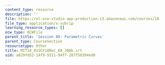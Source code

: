 ```yaml
---
content_type: resource
description: ''
file: https://ol-ocw-studio-app-production.s3.amazonaws.com/courses/18-01sc-single-variable-calculus-fall-2010/a829fd5214f9551194f7287f58394ed0_MIT18_01SCF10Rec_60_300k.vtt
file_type: application/x-subrip
learning_resource_types: []
ocw_type: OCWFile
parent_title: 'Session 80: Parametric Curves'
parent_type: CourseSection
resourcetype: Other
title: MIT18_01SCF10Rec_60_300k.srt
uid: a829fd52-14f9-5511-94f7-287f58394ed0
---
```

